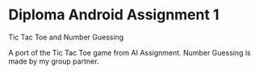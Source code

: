 # Diploma Android Assignment 1
Tic Tac Toe and Number Guessing

A port of the Tic Tac Toe game from AI Assignment.
Number Guessing is made by my group partner.
